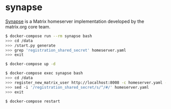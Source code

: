 synapse
=======

[Synapse][1] is a Matrix homeserver implementation developed by the matrix.org core team.

```bash
$ docker-compose run --rm synapse bash
>>> cd /data
>>> /start.py generate
>>> grep 'registration_shared_secret' homeserver.yaml
>>> exit

$ docker-compose up -d

$ docker-compose exec synapse bash
>>> cd /data
>>> register_new_matrix_user http://localhost:8008 -c homeserver.yaml --help
>>> sed -i '/registration_shared_secret/s/^/#/' homeserver.yaml
>>> exit

$ docker-compose restart
```

[1]: https://matrix-org.github.io/synapse/latest/
